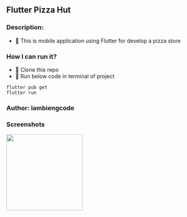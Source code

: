 ## Flutter Pizza Hut

### Description:
- 🍕 This is mobile application using Flutter for develop a pizza store

### How I can run it? 
- 🚀 Clone this repo
- 🚀 Run below code in terminal of project
```terminal
flutter pub get
flutter run
```

### Author: lambiengcode

### Screenshots

<p> 
<img src="https://github.com/hongvinhmobile/flutter_pizza_store/blob/master/screenshots/home.png?raw=true" width="200px"/>
</p>
